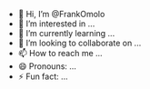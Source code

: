 - 👋 Hi, I’m @FrankOmolo
- 👀 I’m interested in ...
- 🌱 I’m currently learning ...
- 💞️ I’m looking to collaborate on ...
- 📫 How to reach me ...
- 😄 Pronouns: ...
- ⚡ Fun fact: ...

<!---
FrankOmolo/FrankOmolo is a ✨ special ✨ repository because its `README.md` (this file) appears on your GitHub profile.
You can click the Preview link to take a look at your changes.
--->
